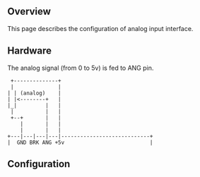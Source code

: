 ## Overview

This page describes the configuration of analog input interface.

## Hardware

The analog signal (from 0 to 5v) is fed to ANG pin.

	 +--------------+
	 |              |
	| | (analog)    |
	| |<--------+   |
	|_|         |   |
	 |          |   |
	 +--+       |   |
	    |       |   |
	    |       |   |
	+---|---|---|---|----------------------------+
	|  GND BRK ANG +5v                           |


## Configuration


